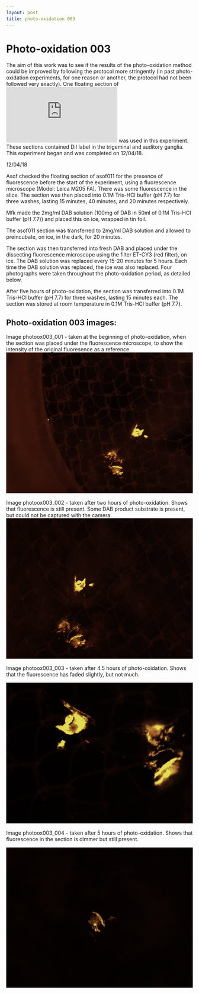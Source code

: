 ```yaml
---
layout: post
title: photo-oxidation 003
---
```


# Photo-oxidation 003

The aim of this work was to see if the results of the photo-oxidation method could be improved by following the protocol more stringently (in past photo-oxidation experiments, for one reason or another, the protocol had not been followed very exactly). One floating section of ![asof011](https://github.com/ansoffe/kubke.github.io/blob/master/_posts/2018-01-22-asof011.md) was used in this experiment. These sections contained DiI label in the trigeminal and auditory ganglia. This experiment began and was completed on 12/04/18.


12/04/18

Asof checked the floating section of asof011 for the presence of fluorescence before the start of the experiment, using a fluorescence microscope (Model: Leica M205 FA). There was some fluorescence in the slice. The section was then placed into 0.1M Tris-HCl buffer (pH 7.7) for three washes, lasting 15 minutes, 40 minutes, and 20 minutes respectively.

Mfk made the 2mg/ml DAB solution (100mg of DAB in 50ml of 0.1M Tris-HCl buffer (pH 7.7)) and placed this on ice, wrapped in tin foil.

The asof011 section was transferred to 2mg/ml DAB solution and allowed to preincubate, on ice, in the dark, for 20 minutes.

The section was then transferred into fresh DAB and placed under the dissecting fluorescence microscope using the filter ET-CY3 (red filter), on ice. The DAB solution was replaced every 15-20 minutes for 5 hours. Each time the DAB solution was replaced, the ice was also replaced. Four photographs were taken throughout the photo-oxidation period, as detailed below.

After five hours of photo-oxidation, the section was transferred into 0.1M Tris-HCl buffer (pH 7.7) for three washes, lasting 15 minutes each. The section was stored at room temperature in 0.1M Tris-HCl buffer (pH 7.7).


## Photo-oxidation 003 images:

Image photoox003_001 - taken at the beginning of photo-oxidation, when the section was placed under the fluorescence microscope, to show the intensity of the original fluoresence as a reference. ![Image photoox003_001](https://github.com/ansoffe/kubke.github.io/blob/master/_data/photoox003_001.png)

Image photoox003_002 - taken after two hours of photo-oxidation. Shows that fluorescence is still present. Some DAB product substrate is present, but could not be captured with the camera. ![Image photoox003_002](https://github.com/ansoffe/kubke.github.io/blob/master/_data/photoox003_002.png)

Image photoox003_003 - taken after 4.5 hours of photo-oxidation. Shows that the fluorescence has faded slightly, but not much.

![Image photoox003_003](https://github.com/ansoffe/kubke.github.io/blob/master/_data/photoox003_003.png)

Image photoox003_004 - taken after 5 hours of photo-oxidation. Shows that fluorescence in the section is dimmer but still present.

![Image photoox003_004](https://github.com/ansoffe/kubke.github.io/blob/master/_data/photoox003_004.png)